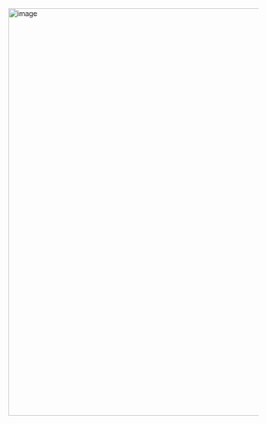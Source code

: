 <img width="1609" height="820" alt="image" src="https://github.com/user-attachments/assets/bc01ed98-0cdc-4fad-8d39-9e8c77b1f97c" />
